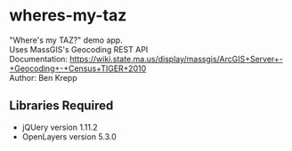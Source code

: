 # wheres-my-taz

"Where's my TAZ?" demo app.  
Uses MassGIS's Geocoding REST API  
Documentation: https://wiki.state.ma.us/display/massgis/ArcGIS+Server+-+Geocoding+-+Census+TIGER+2010  
Author: Ben Krepp

## Libraries Required
* jQUery version 1.11.2
* OpenLayers version 5.3.0
